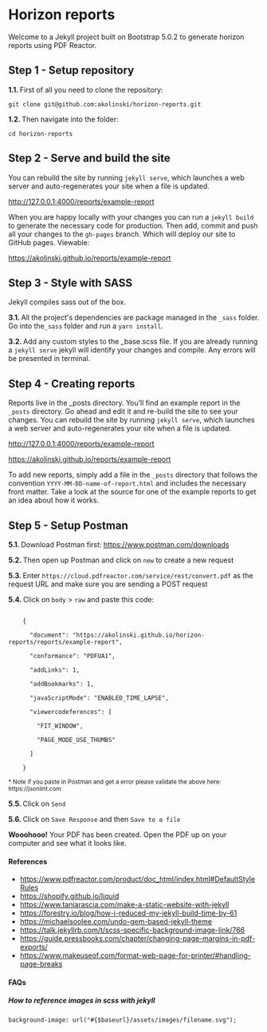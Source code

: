 <h1>Horizon reports</h1>
<p class="lead">Welcome to a Jekyll project built on Bootstrap 5.0.2 to generate horizon reports using PDF Reactor.</p>
<h2>Step 1 - Setup repository</h2>
<p><strong>1.1. </strong>First of all you need to clone the repository:</p>
<p><code>git clone git@github.com:akolinski/horizon-reports.git</code></p>
<p><strong>1.2. </strong>Then navigate into the folder:</p>
<p><code>cd horizon-reports</code></p>
<h2>Step 2 - Serve and build the site</h2>
<p>You can rebuild the site by running <code>jekyll serve</code>, which launches a web server and auto-regenerates your site when a file is updated.</p>

<p><a href="http://127.0.0.1:4000/reports/example-report">http://127.0.0.1:4000/reports/example-report</a></p>

<p>When you are happy locally with your changes you can run a <code>jekyll build</code> to generate the necessary code for production. Then add, commit and push all your changes to the <code>gh-pages</code> branch. Which will deploy our site to GitHub pages. Viewable:

<p><a href="https://akolinski.github.io/reports/example-report">https://akolinski.github.io/reports/example-report</a></p>

<h2>Step 3 - Style with SASS</h2>
<p class="lead">Jekyll compiles sass out of the box.</p>
<p><strong>3.1. </strong>All the project's dependencies are package managed in the <code>_sass</code> folder. Go into the<code>_sass</code> folder and run a <code>yarn install</code>.</p>
<p><strong>3.2. </strong>Add any custom styles to the _base.scss file. If you are already running a <code>jekyll serve</code> jekyll will identify your changes and compile. Any errors will be presented in terminal.</p>

<h2>Step 4 - Creating reports</h2>
<p>Reports live in the _posts directory. You’ll find an example report in the <code>_posts</code> directory. Go ahead and edit it and re-build the site to see your changes. You can rebuild the site by running <code>jekyll serve</code>, which launches a web server and auto-regenerates your site when a file is updated.</p>

<p><a href="http://127.0.0.1:4000/reports/example-report">http://127.0.0.1:4000/reports/example-report</a></p>
<p><a href="https://akolinski.github.io/reports/example-report">https://akolinski.github.io/reports/example-report</a></p>

<p>To add new reports, simply add a file in the <code>_posts</code> directory that follows the convention <code>YYYY-MM-DD-name-of-report.html</code> and includes the necessary front matter. Take a look at the source for one of the example reports to get an idea about how it works.</p>

<h2>Step 5 - Setup Postman</h2>
<p><strong>5.1. </strong>Download Postman first: <a href="https://www.postman.com/downloads" target="_blank">https://www.postman.com/downloads</a></p>
<p><strong>5.2. </strong>Then open up Postman and click on <code>new</code> to create a new request</p>
<p><strong>5.3. </strong>Enter <code>https://cloud.pdfreactor.com/service/rest/convert.pdf</code> as the request URL and make sure you are sending a POST request</p>
<p><strong>5.4. </strong>Click on <code>body</code> > <code>raw</code> and paste this code:</p>

<p><code class="d-block">
    {<br>
    &nbsp;&nbsp;"document": "https://akolinski.github.io/horizon-reports/reports/example-report",<br>
    &nbsp;&nbsp;"conformance": "PDFUA1",<br>
    &nbsp;&nbsp;"addLinks": 1,<br>
    &nbsp;&nbsp;"addBookmarks": 1,<br>
    &nbsp;&nbsp;"javaScriptMode": "ENABLED_TIME_LAPSE",<br>
    &nbsp;&nbsp;"viewercodeferences": [<br>
    &nbsp;&nbsp;&nbsp;&nbsp;"FIT_WINDOW",<br>
    &nbsp;&nbsp;&nbsp;&nbsp;"PAGE_MODE_USE_THUMBS"<br>
    &nbsp;&nbsp;]<br>
    }
</code></p>
<p><small>* Note if you paste in Postman and get a error please validate the above here: https://jsonlint.com</small></p>

<p><strong>5.5. </strong>Click on <code>Send</code></p>
<p><strong>5.6. </strong>Click on <code>Save Response</code> and then <code>Save to a file</code></p>

<div class="alert alert-success p-1"><p class="m-0"><strong>Wooohooo!</strong> Your PDF has been created. Open the PDF up on your computer and see what it looks like.</p></div>

<h4>References</h4>
<ul>
    <li><a target="_blank" href="https://www.pdfreactor.com/product/doc_html/index.html#DefaultStyleRules">https://www.pdfreactor.com/product/doc_html/index.html#DefaultStyleRules</a></li>
    <li><a target="_blank" href="https://shopify.github.io/liquid/">https://shopify.github.io/liquid</a></li>
    <li><a target="_blank" href="https://www.taniarascia.com/make-a-static-website-with-jekyll/">https://www.taniarascia.com/make-a-static-website-with-jekyll</a></li>
    <li><a target="_blank" href="https://forestry.io/blog/how-i-reduced-my-jekyll-build-time-by-61/">https://forestry.io/blog/how-i-reduced-my-jekyll-build-time-by-61</a></li>
    <li><a target="_blank" href="https://michaelsoolee.com/undo-gem-based-jekyll-theme/">https://michaelsoolee.com/undo-gem-based-jekyll-theme</a></li>
    <li><a target="_blank" href="https://talk.jekyllrb.com/t/scss-specific-background-image-link/766">https://talk.jekyllrb.com/t/scss-specific-background-image-link/766</a></li>
    <li><a target="_blank" href="https://guide.pressbooks.com/chapter/changing-page-margins-in-pdf-exports/">https://guide.pressbooks.com/chapter/changing-page-margins-in-pdf-exports/</a></li>
    <li><a target="_blank" href="https://www.makeuseof.com/format-web-page-for-printer/#handling-page-breaks">https://www.makeuseof.com/format-web-page-for-printer/#handling-page-breaks</a></li>
</ul>

<h4>FAQs</h4>
<h5>How to reference images in scss with jekyll</h5>
<code>background-image: url("#{$baseurl}/assets/images/filename.svg");</code>
